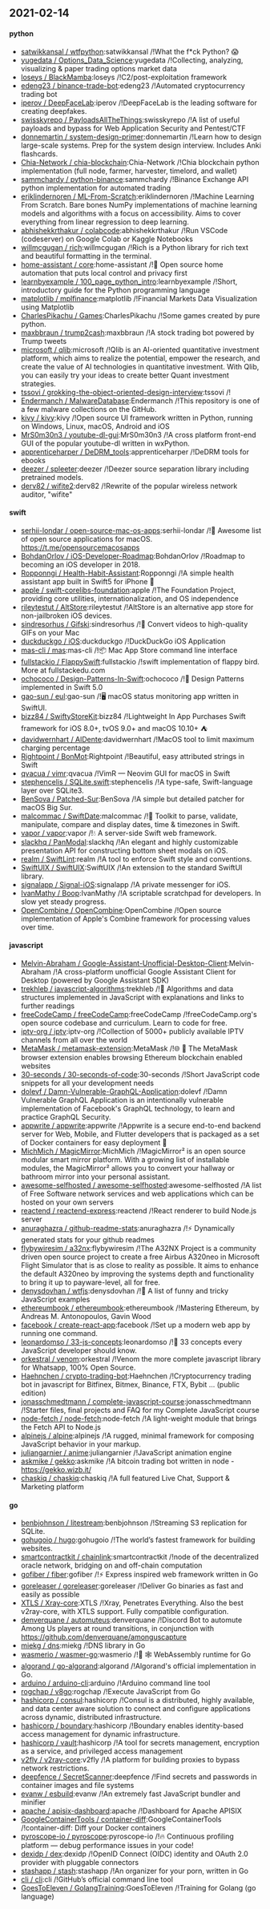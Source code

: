 ## 2021-02-14

#### python
* [satwikkansal / wtfpython](https://github.com/satwikkansal/wtfpython):satwikkansal /!What the f*ck Python?
😱
* [yugedata / Options_Data_Science](https://github.com/yugedata/Options_Data_Science):yugedata /!Collecting, analyzing, visualizing & paper trading options market data
* [loseys / BlackMamba](https://github.com/loseys/BlackMamba):loseys /!C2/post-exploitation framework
* [edeng23 / binance-trade-bot](https://github.com/edeng23/binance-trade-bot):edeng23 /!Automated cryptocurrency trading bot
* [iperov / DeepFaceLab](https://github.com/iperov/DeepFaceLab):iperov /!DeepFaceLab is the leading software for creating deepfakes.
* [swisskyrepo / PayloadsAllTheThings](https://github.com/swisskyrepo/PayloadsAllTheThings):swisskyrepo /!A list of useful payloads and bypass for Web Application Security and Pentest/CTF
* [donnemartin / system-design-primer](https://github.com/donnemartin/system-design-primer):donnemartin /!Learn how to design large-scale systems. Prep for the system design interview. Includes Anki flashcards.
* [Chia-Network / chia-blockchain](https://github.com/Chia-Network/chia-blockchain):Chia-Network /!Chia blockchain python implementation (full node, farmer, harvester, timelord, and wallet)
* [sammchardy / python-binance](https://github.com/sammchardy/python-binance):sammchardy /!Binance Exchange API python implementation for automated trading
* [eriklindernoren / ML-From-Scratch](https://github.com/eriklindernoren/ML-From-Scratch):eriklindernoren /!Machine Learning From Scratch. Bare bones NumPy implementations of machine learning models and algorithms with a focus on accessibility. Aims to cover everything from linear regression to deep learning.
* [abhishekkrthakur / colabcode](https://github.com/abhishekkrthakur/colabcode):abhishekkrthakur /!Run VSCode (codeserver) on Google Colab or Kaggle Notebooks
* [willmcgugan / rich](https://github.com/willmcgugan/rich):willmcgugan /!Rich is a Python library for rich text and beautiful formatting in the terminal.
* [home-assistant / core](https://github.com/home-assistant/core):home-assistant /!🏡
Open source home automation that puts local control and privacy first
* [learnbyexample / 100_page_python_intro](https://github.com/learnbyexample/100_page_python_intro):learnbyexample /!Short, introductory guide for the Python programming language
* [matplotlib / mplfinance](https://github.com/matplotlib/mplfinance):matplotlib /!Financial Markets Data Visualization using Matplotlib
* [CharlesPikachu / Games](https://github.com/CharlesPikachu/Games):CharlesPikachu /!Some games created by pure python.
* [maxbbraun / trump2cash](https://github.com/maxbbraun/trump2cash):maxbbraun /!A stock trading bot powered by Trump tweets
* [microsoft / qlib](https://github.com/microsoft/qlib):microsoft /!Qlib is an AI-oriented quantitative investment platform, which aims to realize the potential, empower the research, and create the value of AI technologies in quantitative investment. With Qlib, you can easily try your ideas to create better Quant investment strategies.
* [tssovi / grokking-the-object-oriented-design-interview](https://github.com/tssovi/grokking-the-object-oriented-design-interview):tssovi /!
* [Endermanch / MalwareDatabase](https://github.com/Endermanch/MalwareDatabase):Endermanch /!This repository is one of a few malware collections on the GitHub.
* [kivy / kivy](https://github.com/kivy/kivy):kivy /!Open source UI framework written in Python, running on Windows, Linux, macOS, Android and iOS
* [MrS0m30n3 / youtube-dl-gui](https://github.com/MrS0m30n3/youtube-dl-gui):MrS0m30n3 /!A cross platform front-end GUI of the popular youtube-dl written in wxPython.
* [apprenticeharper / DeDRM_tools](https://github.com/apprenticeharper/DeDRM_tools):apprenticeharper /!DeDRM tools for ebooks
* [deezer / spleeter](https://github.com/deezer/spleeter):deezer /!Deezer source separation library including pretrained models.
* [derv82 / wifite2](https://github.com/derv82/wifite2):derv82 /!Rewrite of the popular wireless network auditor, "wifite"

#### swift
* [serhii-londar / open-source-mac-os-apps](https://github.com/serhii-londar/open-source-mac-os-apps):serhii-londar /!🚀
Awesome list of open source applications for macOS. https://t.me/opensourcemacosapps
* [BohdanOrlov / iOS-Developer-Roadmap](https://github.com/BohdanOrlov/iOS-Developer-Roadmap):BohdanOrlov /!Roadmap to becoming an iOS developer in 2018.
* [Ropponngi / Health-Habit-Assistant](https://github.com/Ropponngi/Health-Habit-Assistant):Ropponngi /!A simple health assistant app built in Swift5 for iPhone
📱
* [apple / swift-corelibs-foundation](https://github.com/apple/swift-corelibs-foundation):apple /!The Foundation Project, providing core utilities, internationalization, and OS independence
* [rileytestut / AltStore](https://github.com/rileytestut/AltStore):rileytestut /!AltStore is an alternative app store for non-jailbroken iOS devices.
* [sindresorhus / Gifski](https://github.com/sindresorhus/Gifski):sindresorhus /!🌈
Convert videos to high-quality GIFs on your Mac
* [duckduckgo / iOS](https://github.com/duckduckgo/iOS):duckduckgo /!DuckDuckGo iOS Application
* [mas-cli / mas](https://github.com/mas-cli/mas):mas-cli /!📦
Mac App Store command line interface
* [fullstackio / FlappySwift](https://github.com/fullstackio/FlappySwift):fullstackio /!swift implementation of flappy bird. More at fullstackedu.com
* [ochococo / Design-Patterns-In-Swift](https://github.com/ochococo/Design-Patterns-In-Swift):ochococo /!📖
Design Patterns implemented in Swift 5.0
* [gao-sun / eul](https://github.com/gao-sun/eul):gao-sun /!🖥️
macOS status monitoring app written in SwiftUI.
* [bizz84 / SwiftyStoreKit](https://github.com/bizz84/SwiftyStoreKit):bizz84 /!Lightweight In App Purchases Swift framework for iOS 8.0+, tvOS 9.0+ and macOS 10.10+
⛺
* [davidwernhart / AlDente](https://github.com/davidwernhart/AlDente):davidwernhart /!MacOS tool to limit maximum charging percentage
* [Rightpoint / BonMot](https://github.com/Rightpoint/BonMot):Rightpoint /!Beautiful, easy attributed strings in Swift
* [qvacua / vimr](https://github.com/qvacua/vimr):qvacua /!VimR — Neovim GUI for macOS in Swift
* [stephencelis / SQLite.swift](https://github.com/stephencelis/SQLite.swift):stephencelis /!A type-safe, Swift-language layer over SQLite3.
* [BenSova / Patched-Sur](https://github.com/BenSova/Patched-Sur):BenSova /!A simple but detailed patcher for macOS Big Sur.
* [malcommac / SwiftDate](https://github.com/malcommac/SwiftDate):malcommac /!🐔
Toolkit to parse, validate, manipulate, compare and display dates, time & timezones in Swift.
* [vapor / vapor](https://github.com/vapor/vapor):vapor /!💧
A server-side Swift web framework.
* [slackhq / PanModal](https://github.com/slackhq/PanModal):slackhq /!An elegant and highly customizable presentation API for constructing bottom sheet modals on iOS.
* [realm / SwiftLint](https://github.com/realm/SwiftLint):realm /!A tool to enforce Swift style and conventions.
* [SwiftUIX / SwiftUIX](https://github.com/SwiftUIX/SwiftUIX):SwiftUIX /!An extension to the standard SwiftUI library.
* [signalapp / Signal-iOS](https://github.com/signalapp/Signal-iOS):signalapp /!A private messenger for iOS.
* [IvanMathy / Boop](https://github.com/IvanMathy/Boop):IvanMathy /!A scriptable scratchpad for developers. In slow yet steady progress.
* [OpenCombine / OpenCombine](https://github.com/OpenCombine/OpenCombine):OpenCombine /!Open source implementation of Apple's Combine framework for processing values over time.

#### javascript
* [Melvin-Abraham / Google-Assistant-Unofficial-Desktop-Client](https://github.com/Melvin-Abraham/Google-Assistant-Unofficial-Desktop-Client):Melvin-Abraham /!A cross-platform unofficial Google Assistant Client for Desktop (powered by Google Assistant SDK)
* [trekhleb / javascript-algorithms](https://github.com/trekhleb/javascript-algorithms):trekhleb /!📝
Algorithms and data structures implemented in JavaScript with explanations and links to further readings
* [freeCodeCamp / freeCodeCamp](https://github.com/freeCodeCamp/freeCodeCamp):freeCodeCamp /!freeCodeCamp.org's open source codebase and curriculum. Learn to code for free.
* [iptv-org / iptv](https://github.com/iptv-org/iptv):iptv-org /!Collection of 5000+ publicly available IPTV channels from all over the world
* [MetaMask / metamask-extension](https://github.com/MetaMask/metamask-extension):MetaMask /!🌐
🔌
The MetaMask browser extension enables browsing Ethereum blockchain enabled websites
* [30-seconds / 30-seconds-of-code](https://github.com/30-seconds/30-seconds-of-code):30-seconds /!Short JavaScript code snippets for all your development needs
* [dolevf / Damn-Vulnerable-GraphQL-Application](https://github.com/dolevf/Damn-Vulnerable-GraphQL-Application):dolevf /!Damn Vulnerable GraphQL Application is an intentionally vulnerable implementation of Facebook's GraphQL technology, to learn and practice GraphQL Security.
* [appwrite / appwrite](https://github.com/appwrite/appwrite):appwrite /!Appwrite is a secure end-to-end backend server for Web, Mobile, and Flutter developers that is packaged as a set of Docker containers for easy deployment
🚀
* [MichMich / MagicMirror](https://github.com/MichMich/MagicMirror):MichMich /!MagicMirror² is an open source modular smart mirror platform. With a growing list of installable modules, the MagicMirror² allows you to convert your hallway or bathroom mirror into your personal assistant.
* [awesome-selfhosted / awesome-selfhosted](https://github.com/awesome-selfhosted/awesome-selfhosted):awesome-selfhosted /!A list of Free Software network services and web applications which can be hosted on your own servers
* [reactend / reactend-express](https://github.com/reactend/reactend-express):reactend /!React renderer to build Node.js server
* [anuraghazra / github-readme-stats](https://github.com/anuraghazra/github-readme-stats):anuraghazra /!⚡
Dynamically generated stats for your github readmes
* [flybywiresim / a32nx](https://github.com/flybywiresim/a32nx):flybywiresim /!The A32NX Project is a community driven open source project to create a free Airbus A320neo in Microsoft Flight Simulator that is as close to reality as possible. It aims to enhance the default A320neo by improving the systems depth and functionality to bring it up to payware-level, all for free.
* [denysdovhan / wtfjs](https://github.com/denysdovhan/wtfjs):denysdovhan /!🤪
A list of funny and tricky JavaScript examples
* [ethereumbook / ethereumbook](https://github.com/ethereumbook/ethereumbook):ethereumbook /!Mastering Ethereum, by Andreas M. Antonopoulos, Gavin Wood
* [facebook / create-react-app](https://github.com/facebook/create-react-app):facebook /!Set up a modern web app by running one command.
* [leonardomso / 33-js-concepts](https://github.com/leonardomso/33-js-concepts):leonardomso /!📜
33 concepts every JavaScript developer should know.
* [orkestral / venom](https://github.com/orkestral/venom):orkestral /!Venom the more complete javascript library for Whatsapp, 100% Open Source.
* [Haehnchen / crypto-trading-bot](https://github.com/Haehnchen/crypto-trading-bot):Haehnchen /!Cryptocurrency trading bot in javascript for Bitfinex, Bitmex, Binance, FTX, Bybit ... (public edition)
* [jonasschmedtmann / complete-javascript-course](https://github.com/jonasschmedtmann/complete-javascript-course):jonasschmedtmann /!Starter files, final projects and FAQ for my Complete JavaScript course
* [node-fetch / node-fetch](https://github.com/node-fetch/node-fetch):node-fetch /!A light-weight module that brings the Fetch API to Node.js
* [alpinejs / alpine](https://github.com/alpinejs/alpine):alpinejs /!A rugged, minimal framework for composing JavaScript behavior in your markup.
* [juliangarnier / anime](https://github.com/juliangarnier/anime):juliangarnier /!JavaScript animation engine
* [askmike / gekko](https://github.com/askmike/gekko):askmike /!A bitcoin trading bot written in node - https://gekko.wizb.it/
* [chaskiq / chaskiq](https://github.com/chaskiq/chaskiq):chaskiq /!A full featured Live Chat, Support & Marketing platform

#### go
* [benbjohnson / litestream](https://github.com/benbjohnson/litestream):benbjohnson /!Streaming S3 replication for SQLite.
* [gohugoio / hugo](https://github.com/gohugoio/hugo):gohugoio /!The world’s fastest framework for building websites.
* [smartcontractkit / chainlink](https://github.com/smartcontractkit/chainlink):smartcontractkit /!node of the decentralized oracle network, bridging on and off-chain computation
* [gofiber / fiber](https://github.com/gofiber/fiber):gofiber /!⚡️
Express inspired web framework written in Go
* [goreleaser / goreleaser](https://github.com/goreleaser/goreleaser):goreleaser /!Deliver Go binaries as fast and easily as possible
* [XTLS / Xray-core](https://github.com/XTLS/Xray-core):XTLS /!Xray, Penetrates Everything. Also the best v2ray-core, with XTLS support. Fully compatible configuration.
* [denverquane / automuteus](https://github.com/denverquane/automuteus):denverquane /!Discord Bot to automute Among Us players at round transitions, in conjunction with https://github.com/denverquane/amonguscapture
* [miekg / dns](https://github.com/miekg/dns):miekg /!DNS library in Go
* [wasmerio / wasmer-go](https://github.com/wasmerio/wasmer-go):wasmerio /!🐹
🕸️
WebAssembly runtime for Go
* [algorand / go-algorand](https://github.com/algorand/go-algorand):algorand /!Algorand's official implementation in Go.
* [arduino / arduino-cli](https://github.com/arduino/arduino-cli):arduino /!Arduino command line tool
* [rogchap / v8go](https://github.com/rogchap/v8go):rogchap /!Execute JavaScript from Go
* [hashicorp / consul](https://github.com/hashicorp/consul):hashicorp /!Consul is a distributed, highly available, and data center aware solution to connect and configure applications across dynamic, distributed infrastructure.
* [hashicorp / boundary](https://github.com/hashicorp/boundary):hashicorp /!Boundary enables identity-based access management for dynamic infrastructure.
* [hashicorp / vault](https://github.com/hashicorp/vault):hashicorp /!A tool for secrets management, encryption as a service, and privileged access management
* [v2fly / v2ray-core](https://github.com/v2fly/v2ray-core):v2fly /!A platform for building proxies to bypass network restrictions.
* [deepfence / SecretScanner](https://github.com/deepfence/SecretScanner):deepfence /!Find secrets and passwords in container images and file systems
* [evanw / esbuild](https://github.com/evanw/esbuild):evanw /!An extremely fast JavaScript bundler and minifier
* [apache / apisix-dashboard](https://github.com/apache/apisix-dashboard):apache /!Dashboard for Apache APISIX
* [GoogleContainerTools / container-diff](https://github.com/GoogleContainerTools/container-diff):GoogleContainerTools /!container-diff: Diff your Docker containers
* [pyroscope-io / pyroscope](https://github.com/pyroscope-io/pyroscope):pyroscope-io /!🔥
Continuous profiling platform — debug performance issues in your code!
* [dexidp / dex](https://github.com/dexidp/dex):dexidp /!OpenID Connect (OIDC) identity and OAuth 2.0 provider with pluggable connectors
* [stashapp / stash](https://github.com/stashapp/stash):stashapp /!An organizer for your porn, written in Go
* [cli / cli](https://github.com/cli/cli):cli /!GitHub’s official command line tool
* [GoesToEleven / GolangTraining](https://github.com/GoesToEleven/GolangTraining):GoesToEleven /!Training for Golang (go language)
